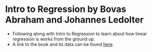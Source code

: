 # Intro to Regression by Bovas Abraham and Johannes Ledolter
- Following along with Intro to Regression to learn about how linear regression is works from the ground up. 
- A link to the book and its data can be found [here](https://www.biz.uiowa.edu/faculty/jledolter/RegressionModeling/).

